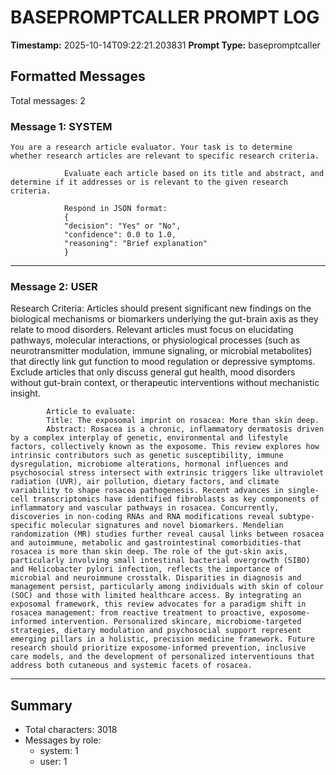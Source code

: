 # BASEPROMPTCALLER PROMPT LOG
**Timestamp:** 2025-10-14T09:22:21.203831
**Prompt Type:** basepromptcaller

## Formatted Messages
Total messages: 2

### Message 1: SYSTEM

```
You are a research article evaluator. Your task is to determine whether research articles are relevant to specific research criteria.

            Evaluate each article based on its title and abstract, and determine if it addresses or is relevant to the given research criteria.

            Respond in JSON format:
            {
            "decision": "Yes" or "No",
            "confidence": 0.0 to 1.0,
            "reasoning": "Brief explanation"
            }
```

---

### Message 2: USER

Research Criteria: Articles should present significant new findings on the biological mechanisms or biomarkers underlying the gut-brain axis as they relate to mood disorders. Relevant articles must focus on elucidating pathways, molecular interactions, or physiological processes (such as neurotransmitter modulation, immune signaling, or microbial metabolites) that directly link gut function to mood regulation or depressive symptoms. Exclude articles that only discuss general gut health, mood disorders without gut-brain context, or therapeutic interventions without mechanistic insight.

            Article to evaluate:
            Title: The exposomal imprint on rosacea: More than skin deep.
            Abstract: Rosacea is a chronic, inflammatory dermatosis driven by a complex interplay of genetic, environmental and lifestyle factors, collectively known as the exposome. This review explores how intrinsic contributors such as genetic susceptibility, immune dysregulation, microbiome alterations, hormonal influences and psychosocial stress intersect with extrinsic triggers like ultraviolet radiation (UVR), air pollution, dietary factors, and climate variability to shape rosacea pathogenesis. Recent advances in single-cell transcriptomics have identified fibroblasts as key components of inflammatory and vascular pathways in rosacea. Concurrently, discoveries in non-coding RNAs and RNA modifications reveal subtype-specific molecular signatures and novel biomarkers. Mendelian randomization (MR) studies further reveal causal links between rosacea and autoimmune, metabolic and gastrointestinal comorbidities-that rosacea is more than skin deep. The role of the gut-skin axis, particularly involving small intestinal bacterial overgrowth (SIBO) and Helicobacter pylori infection, reflects the importance of microbial and neuroimmune crosstalk. Disparities in diagnosis and management persist, particularly among individuals with skin of colour (SOC) and those with limited healthcare access. By integrating an exposomal framework, this review advocates for a paradigm shift in rosacea management: from reactive treatment to proactive, exposome-informed intervention. Personalized skincare, microbiome-targeted strategies, dietary modulation and psychosocial support represent emerging pillars in a holistic, precision medicine framework. Future research should prioritize exposome-informed prevention, inclusive care models, and the development of personalized interventiouns that address both cutaneous and systemic facets of rosacea.

---

## Summary
- Total characters: 3018
- Messages by role:
  - system: 1
  - user: 1